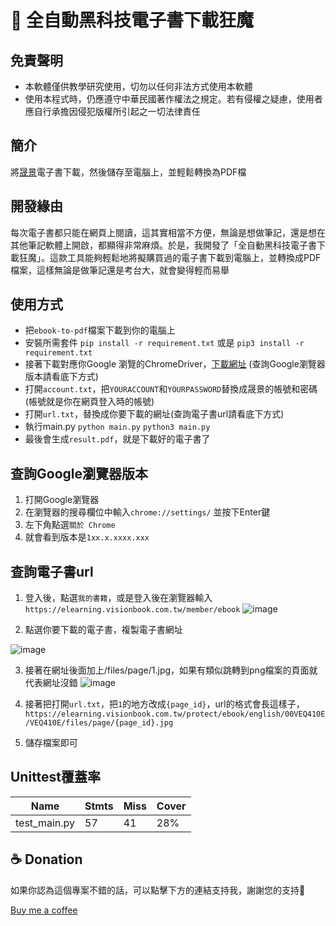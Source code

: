 # 📖 全自動黑科技電子書下載狂魔

## 免責聲明
- 本軟體僅供教學研究使用，切勿以任何非法方式使用本軟體
- 使用本程式時，仍應遵守中華民國著作權法之規定。若有侵權之疑慮，使用者應自行承擔因侵犯版權所引起之一切法律責任

## 簡介
將[晟景](https://www.visionbook.com.tw/home)電子書下載，然後儲存至電腦上，並輕鬆轉換為PDF檔

## 開發緣由
每次電子書都只能在網頁上閱讀，這其實相當不方便，無論是想做筆記，還是想在其他筆記軟體上開啟，都顯得非常麻煩。於是，我開發了「全自動黑科技電子書下載狂魔」。這款工具能夠輕鬆地將擬購買過的電子書下載到電腦上，並轉換成PDF檔案，這樣無論是做筆記還是考台大，就會變得輕而易舉

## 使用方式
- 把`ebook-to-pdf`檔案下載到你的電腦上
- 安裝所需套件 `pip install -r requirement.txt` 或是 `pip3 install -r requirement.txt`
- 接著下載對應你Google 瀏覽的ChromeDriver，[下載網址](https://googlechromelabs.github.io/chrome-for-testing/) (查詢Google瀏覽器版本請看底下方式)
- 打開`account.txt`，把`YOURACCOUNT`和`YOURPASSWORD`替換成晟景的帳號和密碼(帳號就是你在網頁登入時的帳號)
- 打開`url.txt`，替換成你要下載的網址(查詢電子書url請看底下方式)
- 執行main.py `python main.py` `python3 main.py`
- 最後會生成`result.pdf`，就是下載好的電子書了

## 查詢Google瀏覽器版本
1. 打開Google瀏覽器
2. 在瀏覽器的搜尋欄位中輸入`chrome://settings/` 並按下Enter鍵
3. 左下角點選`關於 Chrome`
4. 就會看到版本是`1xx.x.xxxx.xxx`

## 查詢電子書url
1. 登入後，點選`我的書籍`，或是登入後在瀏覽器輸入`https://elearning.visionbook.com.tw/member/ebook`
![image](https://github.com/mitchhuang777/ebook-to-pdf/assets/79703512/d9995b93-4446-426f-9a2a-9ddad5e8e1b1)

2. 點選你要下載的電子書，複製電子書網址

![image](https://github.com/mitchhuang777/ebook-to-pdf/assets/79703512/cbf80840-a163-4343-aaf5-42efb392a23d)

3. 接著在網址後面加上/files/page/1.jpg，如果有類似跳轉到png檔案的頁面就代表網址沒錯
![image](https://github.com/mitchhuang777/ebook-to-pdf/assets/79703512/47a51612-e0a4-4a66-b1f2-679ccb193565)

4. 接著把打開`url.txt`，把`1`的地方改成`{page_id}`，url的格式會長這樣子，`https://elearning.visionbook.com.tw/protect/ebook/english/00VEQ410E/VEQ410E/files/page/{page_id}.jpg`
5. 儲存檔案即可

## Unittest覆蓋率

| Name   | Stmts   | Miss   | Cover |
|-------|-------|-------|-------|
| test_main.py | 57 | 41 | 28% |


## ☕ Donation
如果你認為這個專案不錯的話，可以點擊下方的連結支持我，謝謝您的支持💖

[Buy me a coffee](https://www.buymeacoffee.com/huangmitch)
